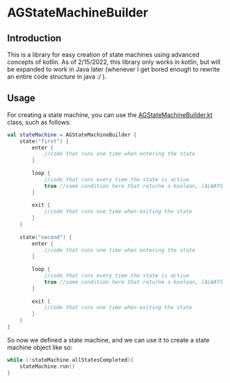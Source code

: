 # AGStateMachineBuilder
## Introduction
This is a library for easy creation of state machines using advanced concepts of kotlin.
As of 2/15/2022, this library only works in kotlin, but will be expanded to work in Java later
(whenever I get bored enough to rewrite an entire code structure in java :/ ).
## Usage
For creating a state machine, you can use the [AGStateMachineBuilder.kt](src/AGStateMachine) class, such as follows:
```kotlin
val stateMachine = AGStateMachineBuilder {
    state("first") {
        enter {
            //code that runs one time when entering the state
        }
        
        loop {
            //code that runs every time the state is active
            true //some condition here that returne a boolean, (ALWAYS PUT AT AND OF SEGMENT)
        }
        
        exit {
            //code that runs one time when exiting the state
        }
    }
    
    state("second") {
        enter {
            //code that runs one time when entering the state
        }
        
        loop {
            //code that runs every time the state is active
            true //some condition here that returne a boolean, (ALWAYS PUT AT AND OF SEGMENT)
        }
        
        exit {
            //code that runs one time when exiting the state
        }
    }
}
```
So now we defined a state machine, and we can use it to create a state machine object like so:
```kotlin
while (!stateMachine.allStatesCompleted){
    stateMachine.run()
}
```